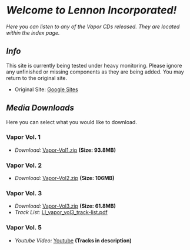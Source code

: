 # _Welcome to Lennon Incorporated!_

_Here you can listen to any of the Vapor CDs released. They are located within the index page._

## _Info_
This site is currently being tested under heavy monitoring. Please ignore any unfinished or missing components as they are being added. You may return to the original site.
* Original Site: [Google Sites](https://sites.google.com/view/lennon-incorporated)

## _Media Downloads_

Here you can select what you would like to download.

### **Vapor Vol. 1**

- _Download:_ [Vapor-Vol1.zip](https://github.com/Lennon-Incorporated/vapor-vol1/releases/download/final/Vapor-Vol1.zip) **(Size: 93.8MB)**

### **Vapor Vol. 2**

- _Download:_ [Vapor-Vol2.zip](https://github.com/Lennon-Incorporated/vapor-vol2/releases/download/final/Vapor-Vol2.zip) **(Size: 106MB)**

### **Vapor Vol. 3**

- _Download:_ [Vapor-Vol3.zip](https://github.com/Lennon-Incorporated/vapor-vol3/releases/download/final/Vapor-Vol3.zip) **(Size: 61.8MB)**
- _Track List:_ [LI_vapor_vol3_track-list.pdf](https://github.com/Lennon-Incorporated/vapor-vol3/releases/download/final/LI_vapor_vol3_track-list.pdf)

### **Vapor Vol. 5**
- _Youtube Video:_ [Youtube](https://www.youtube.com/watch?v=AqPy8HhBiJ4) **(Tracks in description)**
